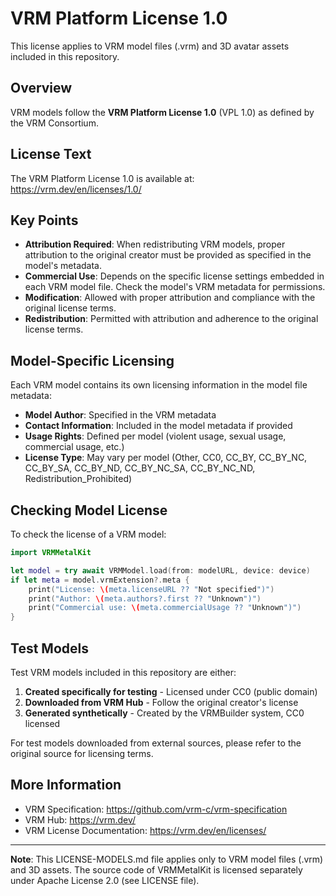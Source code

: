 # VRM Platform License 1.0

This license applies to VRM model files (.vrm) and 3D avatar assets included in this repository.

## Overview

VRM models follow the **VRM Platform License 1.0** (VPL 1.0) as defined by the VRM Consortium.

## License Text

The VRM Platform License 1.0 is available at:
https://vrm.dev/en/licenses/1.0/

## Key Points

- **Attribution Required**: When redistributing VRM models, proper attribution to the original creator must be provided as specified in the model's metadata.
- **Commercial Use**: Depends on the specific license settings embedded in each VRM model file. Check the model's VRM metadata for permissions.
- **Modification**: Allowed with proper attribution and compliance with the original license terms.
- **Redistribution**: Permitted with attribution and adherence to the original license terms.

## Model-Specific Licensing

Each VRM model contains its own licensing information in the model file metadata:

- **Model Author**: Specified in the VRM metadata
- **Contact Information**: Included in the model metadata if provided
- **Usage Rights**: Defined per model (violent usage, sexual usage, commercial usage, etc.)
- **License Type**: May vary per model (Other, CC0, CC_BY, CC_BY_NC, CC_BY_SA, CC_BY_ND, CC_BY_NC_SA, CC_BY_NC_ND, Redistribution_Prohibited)

## Checking Model License

To check the license of a VRM model:

```swift
import VRMMetalKit

let model = try await VRMModel.load(from: modelURL, device: device)
if let meta = model.vrmExtension?.meta {
    print("License: \(meta.licenseURL ?? "Not specified")")
    print("Author: \(meta.authors?.first ?? "Unknown")")
    print("Commercial use: \(meta.commercialUsage ?? "Unknown")")
}
```

## Test Models

Test VRM models included in this repository are either:

1. **Created specifically for testing** - Licensed under CC0 (public domain)
2. **Downloaded from VRM Hub** - Follow the original creator's license
3. **Generated synthetically** - Created by the VRMBuilder system, CC0 licensed

For test models downloaded from external sources, please refer to the original source for licensing terms.

## More Information

- VRM Specification: https://github.com/vrm-c/vrm-specification
- VRM Hub: https://vrm.dev/
- VRM License Documentation: https://vrm.dev/en/licenses/

---

**Note**: This LICENSE-MODELS.md file applies only to VRM model files (.vrm) and 3D assets.
The source code of VRMMetalKit is licensed separately under Apache License 2.0 (see LICENSE file).
